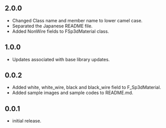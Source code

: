 ## 2.0.0

* Changed Class name and member name to lower camel case.
* Separated the Japanese README file.
* Added NonWire fields to FSp3dMaterial class.

## 1.0.0

* Updates associated with base library updates.

## 0.0.2

* Added white, white_wire, black and black_wire field to F_Sp3dMaterial.
* Added sample images and sample codes to README.md.

## 0.0.1

* initial release.
